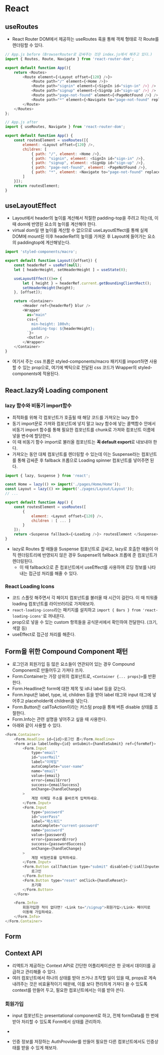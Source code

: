 # React

## useRoutes
- React Router DOM에서 제공하는 useRoutes 훅을 통해 객체 형태로 각 Route를 렌더링할 수 있다.
```js
// App.js before (BrowserRouter로 감싸주는 것은 index.js에서 해주고 있다.)
import { Routes, Route, Navigate } from 'react-router-dom';

export default function App(){
    return <Routes>
        <Route element={<Layout offset={120} />}>
            <Route path="/" element={<Home />}>
            <Route path="signin" element={<SignIn id="sign-in" />} />
            <Route path="signup" element={<SignUp id="sign-up" />} />
            <Route path="page-not-found" element={<PageNotFound />} />
            <Route path="*" element={<Navigate to="page-not-found" replace />} />
        </Route>
    </Routes>
};

// App.js after
import { useRoutes, Navigate } from 'react-router-dom';

export default function App() {
    const routesElement = useRoutes([{
        element: <Layout offset={120} />, 
        children: [
            { path: "/", element: <Home />},
            { path: "signin", element: <SignIn id="sign-in" />},
            { path: "signup", element: <SignUp id="sign-up" />},
            { path: "page-not-found", element: <PageNotFound />},
            { path: "*", element: <Navigate to="page-not-found" replace />}
        ]
    }]);
    return routesElement;
}

```

## useLayoutEffect
- Layout에서 header의 높이를 계산해서 적절한 padding-top을 주려고 하는데, 이 때 dom에 반영된 요소의 높이를 계산해야 한다. 
- virtual dom일 땐 높이를 계산할 수 없으므로 useLayoutEffect를 통해 실제 DOM에 mount된 이후 headerRef의 높이를 가져온 후 Layout에 들어가는 요소의 paddingtop에 계산해넣는다.
```js
import 'styled-components/macro';

export default function Layout({offset}) {
    const headerRef = useRef(null);
    let [ headerHeight, setHeaderHeight ] = useState(0);

    useLayoutEffect(()=> {
        let { height } = headerRef.current.getBoundingClientRect();
        setHeaderHeight(height);
    }, [offset]);

    return <Container>
        <Header ref={headerRef} blur />
        <Wrapper 
          as="main" 
          css={`
            min-height: 100vh;
            padding-top: ${headerHeight};
          `}>
          <Outlet />
        </Wrapper>
    </Container>
}
```
- 여기서 주는 css 프롭은 styled-components/macro 패키지를 import하면 사용할 수 있는 prop으로, 여기에 벡틱으로 전달된 css 코드가 Wrapper의 styled-components에 적용된다.

## React.lazy와 Loading component

### lazy 함수와 비동기 import함수
- 최적화를 위해 각 컴포넌트가 호출될 때 해당 코드를 가져오는 lazy 함수
- 동기 import문로 가져와 컴포넌트에 넣지 말고 lazy 함수에 넣는 콜백함수 안에서 비동기 import 함수를 통해 필요한 컴포넌트를 chunk로 가져와 컴포넌트 이름에 넣을 변수에 할당한다.
- 이 때 비동기 함수 import로 불러올 컴포넌트는 **꼭 default export**로 내보내야 한다.
- 가져오는 동안 대체 컴포넌트를 렌더링할 수 있는데 이는 Suspense라는 컴포넌트를 통해 감싸준 후 fallback 프롭으로 Loading spinner 컴포넌트를 넣어주면 된다.
```js
import { lazy, Suspense } from 'react';

const Home = lazy(() => import('./pages/Home/Home'));
const Layout = lazy(() => import('./pages/Layout/Layout'));
// ...

export default function App() {
    const routesElement = useRoutes([
        {
            element: <Layout offset={120} />, 
            children : [ ... ]
        }
    ]);
    return <Suspense fallback={<Loading />}> routesElement </Suspense>;
}
```
- lazy로 Routes 할 애들을 Suspense 컴포넌트로 감싸고, lazy로 호출한 애들이 아직 렌더링트리에 반영되지 않은 경우 Suspense의 fallback 프롭에 준 컴포넌트가 렌더링된다. 
  - 이 때 fallback으로 준 컴포넌트에서 useEffect를 사용하여 로딩 정보를 나타내는 접근성 처리를 해줄 수 있다.

### React Loading Icons
- 코드 스플릿 해주면서 각 페이지 컴포넌트를 불러올 때 시간이 걸린다. 이 때 띄워줄 loading 컴포넌트를 라이브러리로 가져와보자.
- `react-loading-icons`라는 패키지를 설치하고 `import { Bars } from 'react-loading-icons'`로 꺼내온다.
- prop으로 넣을 수 있는 custom 항목들을 공식문서에서 확인하여 전달한다. (크기, 색깔 등)
- useEffect로 접근성 처리를 해준다.

## Form을 위한 Compound Component 패턴
- 로그인과 회원가입 등 많은 요소들이 연관되어 있는 경우 Compound Component로 만들어두고 가져다 쓰자.
- Form.Container는 가장 상위의 컴포넌트로, `<Container {... props}>`를 반환한다.
- Form.Headline은 form에 대한 제목 및 id나 label 등을 갖는다.
- Form.Input은 label, type, id, children 등을 받아 label 태그와 input 태그에 넣어주고 placeholder에 children을 넣는다.
- Form.Button은 callToAction이라는 커스텀 prop을 통해 버튼 disable 상태를 조절한다. 
- Form.Info는 관련 설명을 넣어주고 싶을 때 사용한다.
- 아래와 같이 사용할 수 있다.
```js
<Form.Container>
    <Form.Headline id={id}>로그인 폼</Form.Headline>
    <Form aria-labelledby={id} onSubmit={handleSubmit} ref={formRef}>
        <Form.Input
            type="email"
            id="userMail"
            label="이메일"
            autoComplete="user-name"
            name="email"
            value={email}
            error={emailError}
            success={emailSuccess}
            onChange={handleChange}
        >
            계정 이메일 주소를 올바르게 입력하세요.
        </Form.Input>
        <Form.Input
            type="password"
            id="userPass"
            label="패스워드"
            autoComplete="current-password"
            name="password"
            value={password}
            error={passwordError}
            success={passwordSuccess}
            onChange={handleChange}
        >
            계정 비밀번호를 입력하세요.
        </Form.Input>
        <Form.Button callToAction type="submit" disabled={!isAllInputed}>
            로그인
        </Form.Button>
        <Form.Button type="reset" onClick={handleReset}>
            초기화
        </Form.Button>
    </Form>

    <Form.Info>
        회원가입한 적이 없다면? <Link to="/signup">회원가입</Link> 페이지로
        이동해 가입하세요.
    </Form.Info>
</Form.Container>
```

## Form 

## Context API
- 리액트가 제공하는 Context API로 간단한 어플리케이션은 한 곳에서 데이터를 공급하고 관리해줄 수 있다.
- 여러 컴포넌트에서 하나의 상태를 받아 쓰거나 조작할 일이 있을 때, props로 계속 내려주는 것은 비효율적이기 때문에, 이를 보다 편리하게 가져다 쓸 수 있도록 context를 만들어 두고, 필요한 컴포넌트에서는 이를 받아 쓴다.

### 회원가입
- input 컴포넌트는 presentational component로 하고, 전체 formData를 한 번에 받아 처리할 수 있도록 Form에서 상태를 관리하자.
- 

- 인증 정보를 저장하는 AuthProvider를 만들어 필요한 다른 컴포넌트에서도 인증상태를 받을 수 있게 해보자.
